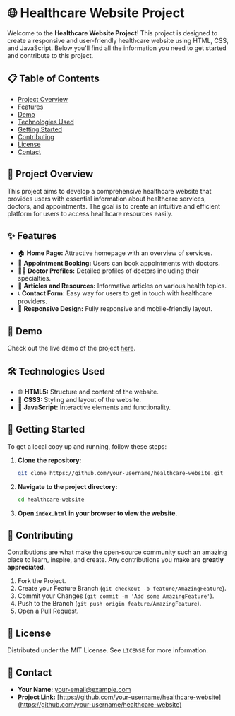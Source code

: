 # 🌐 Healthcare Website Project

Welcome to the **Healthcare Website Project**! This project is designed to create a responsive and user-friendly healthcare website using HTML, CSS, and JavaScript. Below you'll find all the information you need to get started and contribute to this project.

## 📋 Table of Contents

- [Project Overview](#project-overview)
- [Features](#features)
- [Demo](#demo)
- [Technologies Used](#technologies-used)
- [Getting Started](#getting-started)
- [Contributing](#contributing)
- [License](#license)
- [Contact](#contact)

## 🏥 Project Overview

This project aims to develop a comprehensive healthcare website that provides users with essential information about healthcare services, doctors, and appointments. The goal is to create an intuitive and efficient platform for users to access healthcare resources easily.

## ✨ Features

- 🏠 **Home Page:** Attractive homepage with an overview of services.
- 📅 **Appointment Booking:** Users can book appointments with doctors.
- 👩‍⚕️ **Doctor Profiles:** Detailed profiles of doctors including their specialties.
- 📄 **Articles and Resources:** Informative articles on various health topics.
- 📞 **Contact Form:** Easy way for users to get in touch with healthcare providers.
- 📱 **Responsive Design:** Fully responsive and mobile-friendly layout.

## 🚀 Demo

Check out the live demo of the project [here](#).

## 🛠️ Technologies Used

- 🌐 **HTML5:** Structure and content of the website.
- 🎨 **CSS3:** Styling and layout of the website.
- 🧩 **JavaScript:** Interactive elements and functionality.

## 🏃 Getting Started

To get a local copy up and running, follow these steps:

1. **Clone the repository:**
    ```bash
    git clone https://github.com/your-username/healthcare-website.git
    ```
2. **Navigate to the project directory:**
    ```bash
    cd healthcare-website
    ```
3. **Open `index.html` in your browser to view the website.**

## 🤝 Contributing

Contributions are what make the open-source community such an amazing place to learn, inspire, and create. Any contributions you make are **greatly appreciated**.

1. Fork the Project.
2. Create your Feature Branch (`git checkout -b feature/AmazingFeature`).
3. Commit your Changes (`git commit -m 'Add some AmazingFeature'`).
4. Push to the Branch (`git push origin feature/AmazingFeature`).
5. Open a Pull Request.

## 📜 License

Distributed under the MIT License. See `LICENSE` for more information.

## 📧 Contact

- **Your Name:** [your-email@example.com](mailto:your-email@example.com)
- **Project Link:** [https://github.com/your-username/healthcare-website](https://github.com/your-username/healthcare-website)

